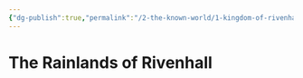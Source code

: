 ```yaml
---
{"dg-publish":true,"permalink":"/2-the-known-world/1-kingdom-of-rivenhall/rainlands/rainlands/"}
---
```


# The Rainlands of Rivenhall